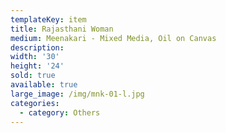 ```yaml
---
templateKey: item
title: Rajasthani Woman
medium: Meenakari - Mixed Media, Oil on Canvas
description:
width: '30'
height: '24'
sold: true
available: true
large_image: /img/mnk-01-l.jpg
categories:
  - category: Others
---
```


